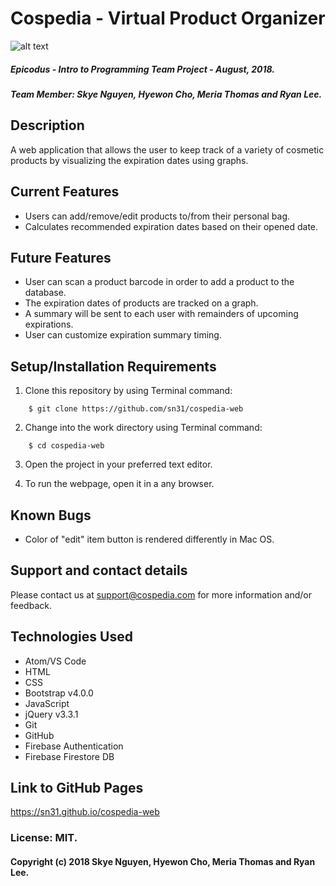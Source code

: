 # Cospedia - Virtual Product Organizer

![alt text](https://i.imgur.com/yBag0Mp.png)

##### Epicodus - Intro to Programming Team Project  - August, 2018.
##### Team Member: Skye Nguyen, Hyewon Cho, Meria Thomas and Ryan Lee.

## Description

A web application that allows the user to keep track of a variety of cosmetic products by visualizing the expiration dates using graphs.

## Current Features

* Users can add/remove/edit products to/from their personal bag.
* Calculates recommended expiration dates based on their opened date.

## Future Features

* User can scan a product barcode in order to add a product to the database.
* The expiration dates of products are tracked on a graph.
* A summary will be sent to each user with remainders of upcoming expirations.
* User can customize expiration summary timing.

## Setup/Installation Requirements

1. Clone this repository by using Terminal command:
```
    $ git clone https://github.com/sn31/cospedia-web
```
2. Change into the work directory using Terminal command:
```
    $ cd cospedia-web
```
3. Open the project in your preferred text editor.

4. To run the webpage, open it in a any browser.

## Known Bugs

* Color of "edit" item button is rendered differently in Mac OS.

## Support and contact details

Please contact us at support@cospedia.com for more information and/or feedback.

## Technologies Used

* Atom/VS Code
* HTML
* CSS
* Bootstrap v4.0.0
* JavaScript
* jQuery v3.3.1    
* Git
* GitHub
* Firebase Authentication
* Firebase Firestore DB

## Link to GitHub Pages

https://sn31.github.io/cospedia-web

### License: MIT.

#### Copyright (c) 2018 Skye Nguyen, Hyewon Cho, Meria Thomas and Ryan Lee.
